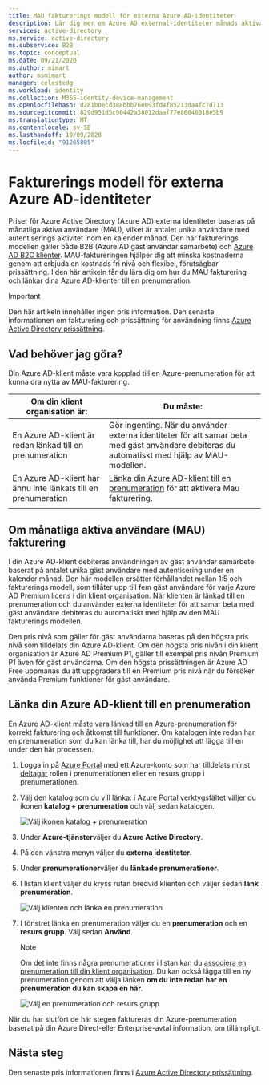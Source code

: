 ```yaml
---
title: MAU fakturerings modell för externa Azure AD-identiteter
description: Lär dig mer om Azure AD external-identiteter månads aktiva användare (MAU) fakturerings modell för gäst användar samarbete (B2B) i Azure AD. Lär dig hur du länkar din Azure AD-klient till en Azure-prenumeration.
services: active-directory
ms.service: active-directory
ms.subservice: B2B
ms.topic: conceptual
ms.date: 09/21/2020
ms.author: mimart
author: msmimart
manager: celestedg
ms.workload: identity
ms.collection: M365-identity-device-management
ms.openlocfilehash: d281b0ecd38ebbb76e093fd4f85213da4fc7d713
ms.sourcegitcommit: 829d951d5c90442a38012daaf77e86046018e5b9
ms.translationtype: MT
ms.contentlocale: sv-SE
ms.lasthandoff: 10/09/2020
ms.locfileid: "91265805"
---
```

# <a name="billing-model-for-azure-ad-external-identities"></a>Fakturerings modell för externa Azure AD-identiteter

Priser för Azure Active Directory (Azure AD) externa identiteter baseras på månatliga aktiva användare (MAU), vilket är antalet unika användare med autentiserings aktivitet inom en kalender månad. Den här fakturerings modellen gäller både B2B (Azure AD gäst användar samarbete) och [Azure AD B2C klienter](https://docs.microsoft.com/azure/active-directory-b2c/billing). MAU-faktureringen hjälper dig att minska kostnaderna genom att erbjuda en kostnads fri nivå och flexibel, förutsägbar prissättning. I den här artikeln får du lära dig om hur du MAU fakturering och länkar dina Azure AD-klienter till en prenumeration.

> [!IMPORTANT]
> Den här artikeln innehåller ingen pris information. Den senaste informationen om fakturering och prissättning för användning finns [Azure Active Directory prissättning](https://azure.microsoft.com/pricing/details/active-directory/).

## <a name="what-do-i-need-to-do"></a>Vad behöver jag göra?

Din Azure AD-klient måste vara kopplad till en Azure-prenumeration för att kunna dra nytta av MAU-fakturering.

|Om din klient organisation är:  |Du måste:  |
|---------|---------|
| En Azure AD-klient är redan länkad till en prenumeration     | Gör ingenting. När du använder externa identiteter för att samar beta med gäst användare debiteras du automatiskt med hjälp av MAU-modellen.        |
| En Azure AD-klient har ännu inte länkats till en prenumeration     | [Länka din Azure AD-klient till en prenumeration](#link-your-azure-ad-tenant-to-a-subscription) för att aktivera Mau fakturering.        |
|  |  |

## <a name="about-monthly-active-users-mau-billing"></a>Om månatliga aktiva användare (MAU) fakturering

I din Azure AD-klient debiteras användningen av gäst användar samarbete baserat på antalet unika gäst användare med autentisering under en kalender månad. Den här modellen ersätter förhållandet mellan 1:5 och fakturerings modell, som tillåter upp till fem gäst användare för varje Azure AD Premium licens i din klient organisation. När klienten är länkad till en prenumeration och du använder externa identiteter för att samar beta med gäst användare debiteras du automatiskt med hjälp av den MAU fakturerings modellen.
  
Den pris nivå som gäller för gäst användarna baseras på den högsta pris nivå som tilldelats din Azure AD-klient. Om den högsta pris nivån i din klient organisation är Azure AD Premium P1, gäller till exempel pris nivån Premium P1 även för gäst användarna. Om den högsta prissättningen är Azure AD Free uppmanas du att uppgradera till en Premium pris nivå när du försöker använda Premium funktioner för gäst användare.

## <a name="link-your-azure-ad-tenant-to-a-subscription"></a>Länka din Azure AD-klient till en prenumeration

En Azure AD-klient måste vara länkad till en Azure-prenumeration för korrekt fakturering och åtkomst till funktioner. Om katalogen inte redan har en prenumeration som du kan länka till, har du möjlighet att lägga till en under den här processen.

1. Logga in på [Azure Portal](https://portal.azure.com/) med ett Azure-konto som har tilldelats minst [deltagar](https://docs.microsoft.com/azure/role-based-access-control/built-in-roles) rollen i prenumerationen eller en resurs grupp i prenumerationen.

2. Välj den katalog som du vill länka: i Azure Portal verktygsfältet väljer du ikonen **katalog + prenumeration** och välj sedan katalogen.

    ![Välj ikonen katalog + prenumeration](media/external-identities-pricing/portal-mau-pick-directory.png)

3. Under **Azure-tjänster**väljer du **Azure Active Directory**.

4. På den vänstra menyn väljer du **externa identiteter**.

5. Under **prenumerationer**väljer du **länkade prenumerationer**.

6. I listan klient väljer du kryss rutan bredvid klienten och väljer sedan **länk prenumeration**.

    ![Välj klienten och länka en prenumeration](media/external-identities-pricing/linked-subscriptions.png)

7. I fönstret länka en prenumeration väljer du en **prenumeration** och en **resurs grupp**. Välj sedan **Använd**.

   > [!NOTE]
   > Om det inte finns några prenumerationer i listan kan du [associera en prenumeration till din klient organisation](../fundamentals/active-directory-how-subscriptions-associated-directory.md). Du kan också lägga till en ny prenumeration genom att välja länken **om du inte redan har en prenumeration du kan skapa en här**.

    ![Välj en prenumeration och resurs grupp](media/external-identities-pricing/link-subscription-resource.png)

När du har slutfört de här stegen faktureras din Azure-prenumeration baserat på din Azure Direct-eller Enterprise-avtal information, om tillämpligt.

## <a name="next-steps"></a>Nästa steg

Den senaste pris informationen finns i [Azure Active Directory prissättning](https://azure.microsoft.com/pricing/details/active-directory/).
